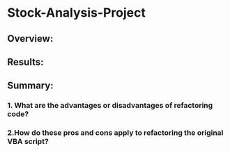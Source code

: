 # Stock-Analysis-Project

## Overview:

## Results:

## Summary:

### 1. What are the advantages or disadvantages of refactoring code?



### 2.How do these pros and cons apply to refactoring the original VBA script?

